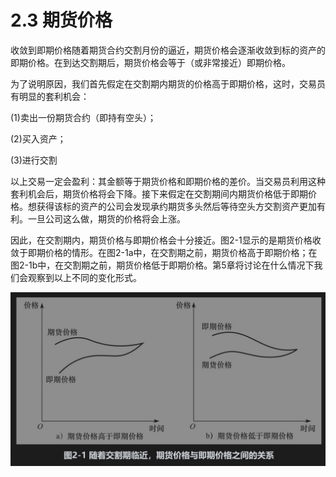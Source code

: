 # 2.3 期货价格

收敛到即期价格随着期货合约交割月份的逼近，期货价格会逐渐收敛到标的资产的即期价格。在到达交割期后，期货价格会等于（或非常接近）即期价格。

为了说明原因，我们首先假定在交割期内期货的价格高于即期价格，这时，交易员有明显的套利机会：

(1)卖出一份期货合约（即持有空头）；

(2)买入资产；

(3)进行交割

以上交易一定会盈利：其金额等于期货价格和即期价格的差价。当交易员利用这种套利机会后，期货价格将会下降。接下来假定在交割期间内期货价格低于即期价格。想获得该标的资产的公司会发现承约期货多头然后等待空头方交割资产更加有利。一旦公司这么做，期货的价格将会上涨。

因此，在交割期内，期货价格与即期价格会十分接近。图2-1显示的是期货价格收敛于即期价格的情形。在图2-1a中，在交割期之前，期货价格高于即期价格；在图2-1b中，在交割期之前，期货价格低于即期价格。第5章将讨论在什么情况下我们会观察到以上不同的变化形式。

![](images/2024-02-20-10-42-37.png)



